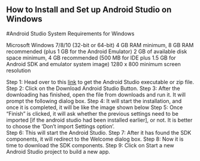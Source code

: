 ## How to Install and Set up Android Studio on Windows


#Android Studio System Requirements for Windows

Microsoft Windows 7/8/10 (32-bit or 64-bit)
4 GB RAM minimum, 8 GB RAM recommended (plus 1 GB for the Android Emulator) 
2 GB of available disk space minimum, 4 GB recommended (500 MB for IDE plus 1.5 GB for Android SDK and emulator system image)
1280 x 800 minimum screen resolution


Step 1: Head over to this [link](https://developer.android.com/studio/#downloads) to get the Android Studio executable or zip file. 
Step 2: Click on the Download Android Studio Button. 
Step 3: After the downloading has finished, open the file from downloads and run it. It will prompt the following dialog box. 
Step 4: It will start the installation, and once it is completed, it will be like the image shown below
Step 5: Once “Finish” is clicked, it will ask whether the previous settings need to be imported [if the android studio had been installed earlier], or not. It is better to choose the ‘Don’t import Settings option’.  
Step 6: This will start the Android Studio.
Step 7: After it has found the SDK components, it will redirect to the Welcome dialog box. 
Step 8: Now it is time to download the SDK components. 
Step 9: Click on Start a new Android Studio project to build a new app.
